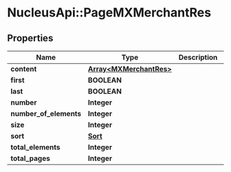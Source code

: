 # NucleusApi::PageMXMerchantRes

## Properties
Name | Type | Description | Notes
------------ | ------------- | ------------- | -------------
**content** | [**Array&lt;MXMerchantRes&gt;**](MXMerchantRes.md) |  | [optional] 
**first** | **BOOLEAN** |  | [optional] 
**last** | **BOOLEAN** |  | [optional] 
**number** | **Integer** |  | [optional] 
**number_of_elements** | **Integer** |  | [optional] 
**size** | **Integer** |  | [optional] 
**sort** | [**Sort**](Sort.md) |  | [optional] 
**total_elements** | **Integer** |  | [optional] 
**total_pages** | **Integer** |  | [optional] 


